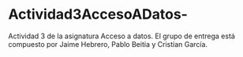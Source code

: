 # Actividad3AccesoADatos-

Actividad 3 de la asignatura Acceso a datos. El grupo de entrega está compuesto por Jaime Hebrero, Pablo Beitia y Cristian García.
